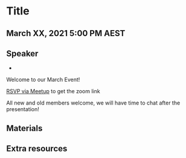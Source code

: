 # Title

## March XX, 2021 5:00 PM AEST 
## Speaker

- 

Welcome to our March Event!

[RSVP via Meetup](https://www.meetup.com/en-AU/rladies-brisbane/events/) to get the zoom link

All new and old members welcome, we will have time to chat after the presentation!

## Materials


## Extra resources
